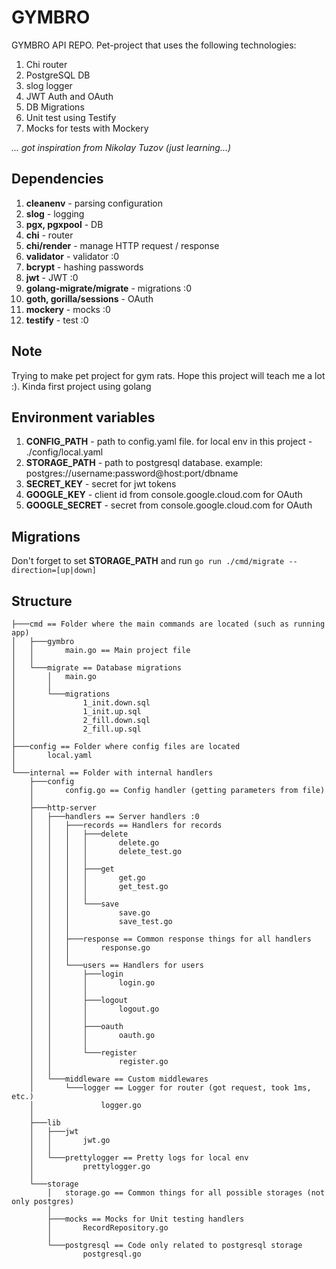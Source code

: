 # GYMBRO
GYMBRO API REPO. Pet-project that uses the following technologies: 
1) Chi router
2) PostgreSQL DB
3) slog logger
4) JWT Auth and OAuth
5) DB Migrations
6) Unit test using Testify
7) Mocks for tests with Mockery

*... got inspiration from Nikolay Tuzov (just learning...)*

## Dependencies
1) **cleanenv** - parsing configuration
2) **slog** - logging
3) **pgx, pgxpool** - DB
4) **chi** - router
5) **chi/render** - manage HTTP request / response
6) **validator** - validator :0
7) **bcrypt** - hashing passwords
8) **jwt** - JWT :0
9) **golang-migrate/migrate** - migrations :0
10) **goth, gorilla/sessions** - OAuth
11) **mockery** - mocks :0
12) **testify** - test :0

## Note
Trying to make pet project for gym rats. Hope this project will teach me a lot :). Kinda first project using golang

## Environment variables
1) **CONFIG_PATH** - path to config.yaml file. for local env in this project - ./config/local.yaml
2) **STORAGE_PATH** - path to postgresql database. example: postgres://username:password@host:port/dbname
3) **SECRET_KEY** - secret for jwt tokens
4) **GOOGLE_KEY** - client id from console.google.cloud.com for OAuth
5) **GOOGLE_SECRET** - secret from console.google.cloud.com for OAuth

## Migrations
Don't forget to set **STORAGE_PATH** and run `go run ./cmd/migrate --direction=[up|down]`

## Structure
```
├───cmd == Folder where the main commands are located (such as running app)
│   ├───gymbro
│   │       main.go == Main project file
│   │
│   └───migrate == Database migrations
│       │   main.go
│       │
│       └───migrations
│               1_init.down.sql
│               1_init.up.sql
│               2_fill.down.sql
│               2_fill.up.sql
│
├───config == Folder where config files are located
│       local.yaml
│
└───internal == Folder with internal handlers 
    ├───config
    │       config.go == Config handler (getting parameters from file)
    │
    ├───http-server
    │   ├───handlers == Server handlers :0
    │   │   ├───records == Handlers for records
    │   │   │   ├───delete
    │   │   │   │       delete.go
    │   │   │   │       delete_test.go
    │   │   │   │
    │   │   │   ├───get
    │   │   │   │       get.go
    │   │   │   │       get_test.go
    │   │   │   │
    │   │   │   └───save
    │   │   │           save.go
    │   │   │           save_test.go
    │   │   │
    │   │   ├───response == Common response things for all handlers
    │   │   │       response.go
    │   │   │
    │   │   └───users == Handlers for users
    │   │       ├───login
    │   │       │       login.go
    │   │       │
    │   │       ├───logout
    │   │       │       logout.go
    │   │       │
    │   │       ├───oauth
    │   │       │       oauth.go
    │   │       │
    │   │       └───register
    │   │               register.go
    │   │
    │   └───middleware == Custom middlewares
    │       └───logger == Logger for router (got request, took 1ms, etc.)
    │               logger.go
    │
    ├───lib
    │   ├───jwt
    │   │       jwt.go
    │   │
    │   └───prettylogger == Pretty logs for local env
    │           prettylogger.go
    │
    └───storage
        │   storage.go == Common things for all possible storages (not only postgres)
        │
        ├───mocks == Mocks for Unit testing handlers
        │       RecordRepository.go
        │
        └───postgresql == Code only related to postgresql storage
                postgresql.go

```
